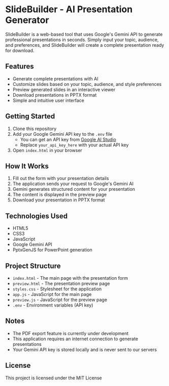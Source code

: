 
# SlideBuilder - AI Presentation Generator

SlideBuilder is a web-based tool that uses Google's Gemini API to generate professional presentations in seconds. Simply input your topic, audience, and preferences, and SlideBuilder will create a complete presentation ready for download.

## Features

- Generate complete presentations with AI
- Customize slides based on your topic, audience, and style preferences
- Preview generated slides in an interactive viewer
- Download presentations in PPTX format
- Simple and intuitive user interface

## Getting Started

1. Clone this repository
2. Add your Google Gemini API key to the `.env` file
   - You can get an API key from [Google AI Studio](https://makersuite.google.com/app/apikey)
   - Replace `your_api_key_here` with your actual API key
3. Open `index.html` in your browser

## How It Works

1. Fill out the form with your presentation details
2. The application sends your request to Google's Gemini AI
3. Gemini generates structured content for your presentation
4. The content is displayed in the preview page
5. Download your presentation in PPTX format

## Technologies Used

- HTML5
- CSS3
- JavaScript
- Google Gemini API
- PptxGenJS for PowerPoint generation

## Project Structure

- `index.html` - The main page with the presentation form
- `preview.html` - The presentation preview page
- `styles.css` - Stylesheet for the application
- `app.js` - JavaScript for the main page
- `preview.js` - JavaScript for the preview page
- `.env` - Environment variables (API key)

## Notes

- The PDF export feature is currently under development
- This application requires an internet connection to generate presentations
- Your Gemini API key is stored locally and is never sent to our servers

## License

This project is licensed under the MIT License
